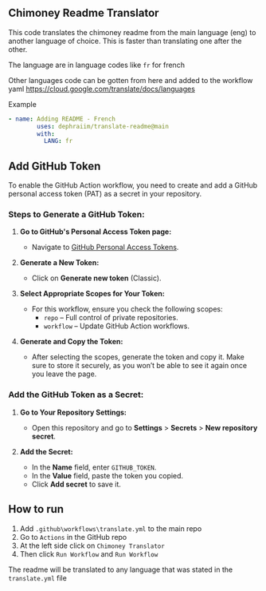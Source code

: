 ## Chimoney Readme Translator

This code translates the chimoney readme from the main language (eng) to another language of choice. This is faster than translating one after the other.

The language are in language codes like `fr` for french

Other languages code can be gotten from here and added to the workflow yaml
https://cloud.google.com/translate/docs/languages  


Example
```yaml
- name: Adding README - French
        uses: dephraiim/translate-readme@main
        with:
          LANG: fr
```

## Add GitHub Token

To enable the GitHub Action workflow, you need to create and add a GitHub personal access token (PAT) as a secret in your repository.

### Steps to Generate a GitHub Token:

1. **Go to GitHub's Personal Access Token page:**
   - Navigate to [GitHub Personal Access Tokens](https://github.com/settings/tokens).

2. **Generate a New Token:**
   - Click on **Generate new token** (Classic).

3. **Select Appropriate Scopes for Your Token:**
   - For this workflow, ensure you check the following scopes:
     - `repo` – Full control of private repositories.
     - `workflow` – Update GitHub Action workflows.

4. **Generate and Copy the Token:**
   - After selecting the scopes, generate the token and copy it. Make sure to store it securely, as you won’t be able to see it again once you leave the page.

### Add the GitHub Token as a Secret:

1. **Go to Your Repository Settings:**
   - Open this repository and go to **Settings** > **Secrets** > **New repository secret**.

2. **Add the Secret:**
   - In the **Name** field, enter `GITHUB_TOKEN`.
   - In the **Value** field, paste the token you copied.
   - Click **Add secret** to save it.

## How to run
1. Add `.github\workflows\translate.yml` to the main repo
2. Go to `Actions` in the GitHub repo
3. At the left side click on `Chimoney Translator`
4. Then click `Run Workflow` and `Run Workflow`

The readme will be translated to any language that was stated in the `translate.yml` file
